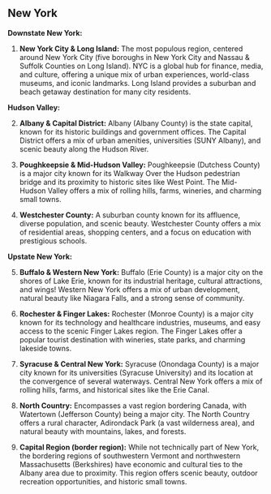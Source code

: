 ## New York

**Downstate New York:**

1. **New York City & Long Island:** The most populous region, centered around New York City (five boroughs in New York City and Nassau & Suffolk Counties on Long Island). NYC is a global hub for finance, media, and culture, offering a unique mix of urban experiences, world-class museums, and iconic landmarks. Long Island provides a suburban and beach getaway destination for many city residents.

**Hudson Valley:**

2. **Albany & Capital District:** Albany (Albany County) is the state capital, known for its historic buildings and government offices. The Capital District offers a mix of urban amenities, universities (SUNY Albany), and scenic beauty along the Hudson River.

3. **Poughkeepsie & Mid-Hudson Valley:** Poughkeepsie (Dutchess County) is a major city known for its Walkway Over the Hudson pedestrian bridge and its proximity to historic sites like West Point. The Mid-Hudson Valley offers a mix of rolling hills, farms, wineries, and charming small towns.

4. **Westchester County:** A suburban county known for its affluence, diverse population, and scenic beauty. Westchester County offers a mix of residential areas, shopping centers, and a focus on education with prestigious schools.

**Upstate New York:**

5. **Buffalo & Western New York:** Buffalo (Erie County) is a major city on the shores of Lake Erie, known for its industrial heritage, cultural attractions, and wings! Western New York offers a mix of urban development, natural beauty like Niagara Falls, and a strong sense of community.

6. **Rochester & Finger Lakes:** Rochester (Monroe County) is a major city known for its technology and healthcare industries, museums, and easy access to the scenic Finger Lakes region. The Finger Lakes offer a popular tourist destination with wineries, state parks, and charming lakeside towns.

7. **Syracuse & Central New York:** Syracuse (Onondaga County) is a major city known for its universities (Syracuse University) and its location at the convergence of several waterways. Central New York offers a mix of rolling hills, farms, and historical sites like the Erie Canal.

8. **North Country:** Encompasses a vast region bordering Canada, with Watertown (Jefferson County) being a major city. The North Country offers a rural character, Adirondack Park (a vast wilderness area), and natural beauty with mountains, lakes, and forests.

9. **Capital Region (border region):** While not technically part of New York, the bordering regions of southwestern Vermont and northwestern Massachusetts (Berkshires) have economic and cultural ties to the Albany area due to proximity. This region offers scenic beauty, outdoor recreation opportunities, and historic small towns.

